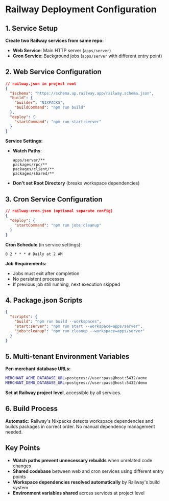 # Railway Deployment Configuration

## 1. Service Setup

**Create two Railway services from same repo:**
- **Web Service**: Main HTTP server (`apps/server`)  
- **Cron Service**: Background jobs (`apps/server` with different entry point)

## 2. Web Service Configuration

```json
// railway.json in project root
{
  "$schema": "https://schema.up.railway.app/railway.schema.json",
  "build": {
    "builder": "NIXPACKS",
    "buildCommand": "npm run build"
  },
  "deploy": {
    "startCommand": "npm run start:server"
  }
}
```

**Service Settings:**
- **Watch Paths**:
  ```
  apps/server/**
  packages/rpc/**
  packages/client/**
  packages/shared/**
  ```
- **Don't set Root Directory** (breaks workspace dependencies)

## 3. Cron Service Configuration

```json
// railway-cron.json (optional separate config)
{
  "deploy": {
    "startCommand": "npm run jobs:cleanup"
  }
}
```

**Cron Schedule** (in service settings):
```
0 2 * * * # Daily at 2 AM
```

**Job Requirements:**
- Jobs must exit after completion
- No persistent processes
- If previous job still running, next execution skipped

## 4. Package.json Scripts

```json
{
  "scripts": {
    "build": "npm run build --workspaces",
    "start:server": "npm run start --workspace=apps/server",
    "jobs:cleanup": "npm run cleanup --workspace=apps/server"
  }
}
```

## 5. Multi-tenant Environment Variables

**Per-merchant database URLs:**
```bash
MERCHANT_ACME_DATABASE_URL=postgres://user:pass@host:5432/acme
MERCHANT_DEMO_DATABASE_URL=postgres://user:pass@host:5432/demo
```

**Set at Railway project level**, accessible by all services.

## 6. Build Process

**Automatic:** Railway's Nixpacks detects workspace dependencies and builds packages in correct order. No manual dependency management needed.

## Key Points

- **Watch paths prevent unnecessary rebuilds** when unrelated code changes
- **Shared codebase** between web and cron services using different entry points  
- **Workspace dependencies resolved automatically** by Railway's build system
- **Environment variables shared** across services at project level
